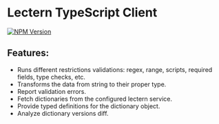 # Lectern TypeScript Client

[![NPM Version](https://img.shields.io/npm/v/@overture-stack/lectern-client?color=%23cb3837&style=for-the-badge&logo=npm)](https://www.npmjs.com/package/@overture-stack/lectern-client)

## Features:
- Runs different restrictions validations: regex, range, scripts, required fields, type checks, etc.
- Transforms the data from string to their proper type.
- Report validation errors.
- Fetch dictionaries from the configured lectern service. 
- Provide typed definitions for the dictionary object.
- Analyze dictionary versions diff.
